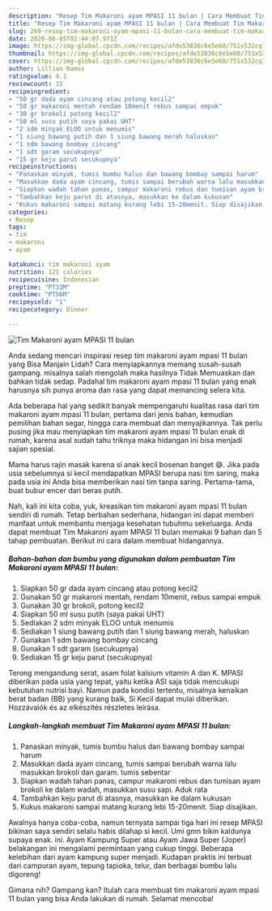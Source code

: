 ```yaml
---
description: "Resep Tim Makaroni ayam MPASI 11 bulan | Cara Membuat Tim Makaroni ayam MPASI 11 bulan Yang Menggugah Selera"
title: "Resep Tim Makaroni ayam MPASI 11 bulan | Cara Membuat Tim Makaroni ayam MPASI 11 bulan Yang Menggugah Selera"
slug: 269-resep-tim-makaroni-ayam-mpasi-11-bulan-cara-membuat-tim-makaroni-ayam-mpasi-11-bulan-yang-menggugah-selera
date: 2020-06-05T02:44:07.971Z
image: https://img-global.cpcdn.com/recipes/afde53836c6e5e60/751x532cq70/tim-makaroni-ayam-mpasi-11-bulan-foto-resep-utama.jpg
thumbnail: https://img-global.cpcdn.com/recipes/afde53836c6e5e60/751x532cq70/tim-makaroni-ayam-mpasi-11-bulan-foto-resep-utama.jpg
cover: https://img-global.cpcdn.com/recipes/afde53836c6e5e60/751x532cq70/tim-makaroni-ayam-mpasi-11-bulan-foto-resep-utama.jpg
author: Lillian Ramos
ratingvalue: 4.1
reviewcount: 15
recipeingredient:
- "50 gr dada ayam cincang atau potong kecil2"
- "50 gr makaroni mentah rendam 10menit rebus sampai empuk"
- "30 gr brokoli potong kecil2"
- "50 ml susu putih saya pakai UHT"
- "2 sdm minyak ELOO untuk menumis"
- "1 siung bawang putih dan 1 siung bawang merah haluskan"
- "1 sdm bawang bombay cincang"
- "1 sdt garam secukupnya"
- "15 gr keju parut secukupnya"
recipeinstructions:
- "Panaskan minyak, tumis bumbu halus dan bawang bombay sampai harum"
- "Masukkan dada ayam cincang, tumis sampai berubah warna lalu masukkan brokoli dan garam. tumis sebentar"
- "Siapkan wadah tahan panas, campur makaroni rebus dan tumisan ayam brokoli ke dalam wadah, masukkan susu sapi. Aduk rata"
- "Tambahkan keju parut di atasnya, masukkan ke dalam kukusan"
- "Kukus makaroni sampai matang kurang lebi 15-20menit. Siap disajikan."
categories:
- Resep
tags:
- tim
- makaroni
- ayam

katakunci: tim makaroni ayam 
nutrition: 121 calories
recipecuisine: Indonesian
preptime: "PT33M"
cooktime: "PT56M"
recipeyield: "1"
recipecategory: Dinner

---
```



![Tim Makaroni ayam MPASI 11 bulan](https://img-global.cpcdn.com/recipes/afde53836c6e5e60/751x532cq70/tim-makaroni-ayam-mpasi-11-bulan-foto-resep-utama.jpg)

Anda sedang mencari inspirasi resep tim makaroni ayam mpasi 11 bulan yang Bisa Manjain Lidah? Cara menyiapkannya memang susah-susah gampang. misalnya salah mengolah maka hasilnya Tidak Memuaskan dan bahkan tidak sedap. Padahal tim makaroni ayam mpasi 11 bulan yang enak harusnya sih punya aroma dan rasa yang dapat memancing selera kita.

Ada beberapa hal yang sedikit banyak mempengaruhi kualitas rasa dari tim makaroni ayam mpasi 11 bulan, pertama dari jenis bahan, kemudian pemilihan bahan segar, hingga cara membuat dan menyajikannya. Tak perlu pusing jika mau menyiapkan tim makaroni ayam mpasi 11 bulan enak di rumah, karena asal sudah tahu triknya maka hidangan ini bisa menjadi sajian spesial.

Mama harus rajin masak karena si anak kecil bosenan banget 😅. Jika pada usia sebelumnya si kecil mendapatkan MPASI berupa nasi tim saring, maka pada usia ini Anda bisa memberikan nasi tim tanpa saring. Pertama-tama, buat bubur encer dari beras putih.


Nah, kali ini kita coba, yuk, kreasikan tim makaroni ayam mpasi 11 bulan sendiri di rumah. Tetap berbahan sederhana, hidangan ini dapat memberi manfaat untuk membantu menjaga kesehatan tubuhmu sekeluarga. Anda dapat membuat Tim Makaroni ayam MPASI 11 bulan memakai 9 bahan dan 5 tahap pembuatan. Berikut ini cara dalam membuat hidangannya.

<!--inarticleads1-->

##### Bahan-bahan dan bumbu yang digunakan dalam pembuatan Tim Makaroni ayam MPASI 11 bulan:

1. Siapkan 50 gr dada ayam cincang atau potong kecil2
1. Gunakan 50 gr makaroni mentah, rendam 10menit, rebus sampai empuk
1. Gunakan 30 gr brokoli, potong kecil2
1. Siapkan 50 ml susu putih (saya pakai UHT)
1. Sediakan 2 sdm minyak ELOO untuk menumis
1. Sediakan 1 siung bawang putih dan 1 siung bawang merah, haluskan
1. Gunakan 1 sdm bawang bombay cincang
1. Gunakan 1 sdt garam (secukupnya)
1. Sediakan 15 gr keju parut (secukupnya)


Terong mengandung serat, asam folat kalsium vitamin A dan K. MPASI diberikan pada usia yang tepat, yaitu ketika ASI saja tidak mencukupi kebutuhan nutrisi bayi. Namun pada kondisi tertentu, misalnya kenaikan berat badan (BB) yang kurang baik, Si Kecil dapat mulai diberikan. Hozzávalók és az elkészítés részletes leírása. 

<!--inarticleads2-->

##### Langkah-langkah membuat Tim Makaroni ayam MPASI 11 bulan:

1. Panaskan minyak, tumis bumbu halus dan bawang bombay sampai harum
1. Masukkan dada ayam cincang, tumis sampai berubah warna lalu masukkan brokoli dan garam. tumis sebentar
1. Siapkan wadah tahan panas, campur makaroni rebus dan tumisan ayam brokoli ke dalam wadah, masukkan susu sapi. Aduk rata
1. Tambahkan keju parut di atasnya, masukkan ke dalam kukusan
1. Kukus makaroni sampai matang kurang lebi 15-20menit. Siap disajikan.


Awalnya hanya coba-coba, namun ternyata sampai tiga hari ini resep MPASI bikinan saya sendiri selalu habis dilahap si kecil. Umi gmn bikin kaldunya supaya enak. ini. Ayam Kampung Super atau Ayam Jawa Super (Joper) belakangan ini mengalami permintaan yang cukup tinggi. Beberapa kelebihan dari ayam kampung super menjadi. Kudapan praktis ini terbuat dari campuran ayam, tepung tapioka, telur, dan berbagai bumbu lalu digoreng! 

Gimana nih? Gampang kan? Itulah cara membuat tim makaroni ayam mpasi 11 bulan yang bisa Anda lakukan di rumah. Selamat mencoba!
